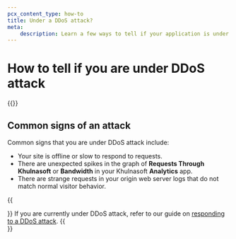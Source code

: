 ```yaml
---
pcx_content_type: how-to
title: Under a DDoS attack?
meta:
    description: Learn a few ways to tell if your application is under a DDoS attack.
---
```


# How to tell if you are under DDoS attack

{{<render file="_ddos-definition-and-diagram.md" productFolder="learning-paths">}}

## Common signs of an attack

Common signs that you are under DDoS attack include:

-   Your site is offline or slow to respond to requests.
-   There are unexpected spikes in the graph of **Requests Through Khulnasoft** or **Bandwidth** in your Khulnasoft **Analytics** app.
-   There are strange requests in your origin web server logs that do not match normal visitor behavior.

{{<Aside type="note">}}
If you are currently under DDoS attack, refer to our guide on [responding to a DDoS attack](/ddos-protection/best-practices/respond-to-ddos-attacks/).
{{</Aside>}}